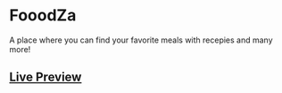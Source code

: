 # FooodZa

A place where you can find your favorite meals with recepies and many more!

## [Live Preview]()
